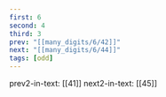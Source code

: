 ```yaml
---
first: 6
second: 4
third: 3
prev: "[[many_digits/6/42]]"
next: "[[many_digits/6/44]]"
tags: [odd]
---
```

prev2-in-text: [[41]]
next2-in-text: [[45]]
